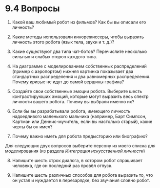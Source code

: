 # 9.4 Вопросы

1. Какой ваш любимый робот из фильмов? Как бы вы описали его личность?

2. Какие методы использовали кинорежиссеры, чтобы выразить личность этого робота \(язык тела, звуки и т. д.\)?

3. Какие существуют два типа чат-ботов? Перечислите несколько сильных и слабых сторон каждого типа.

4. На диаграмме с моделированием собственных распределений \(пример с аэропортом\) нижняя картинка показывает два стандартных распределения и два равномерных распределения. Почему кривые не идут до самой вершины графика? 

5. Создайте свои собственные эмоции робота. Выберите шесть контрастируюших эмоций, которые могут выразить весь спектр личности вашего робота. Почему вы выбрали именно их?

6. Если бы вы разрабатывали робота, имеющего личность надоедливого маленького мальчика \(например, Барт Симпсон, Картман или Деннис-мучитель, если вы настолько старый\), какие черты бы он имел?

7. Почему важно иметь для робота предысторию или биографию?

Для следующих двух вопросов выберите персону из моего списка для моделирования \(из раздела _Интеграция искусственной личности_\)

8. Напишите шесть строк диалога, в котором робот спрашивает человека, где он последний раз провёл отпуск.

9. Напишите шесть различных способов для робота выразить то, что он устал и нуждается в перезарядке, без звучания словно робот.

